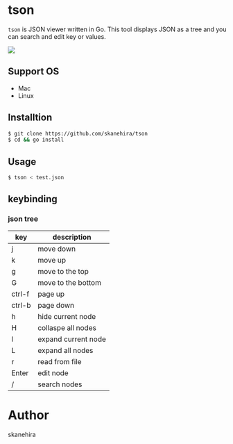 # tson
`tson` is JSON viewer written in Go.
This tool displays JSON as a tree and you can search and edit key or values.

![](https://i.imgur.com/tBGLEsT.gif)

## Support OS
- Mac
- Linux

## Installtion
```sh
$ git clone https://github.com/skanehira/tson
$ cd && go install
```

## Usage
```sh
$ tson < test.json
```

## keybinding
### json tree

| key    | description         |
|--------|---------------------|
| j      | move down           |
| k      | move up             |
| g      | move to the top     |
| G      | move to the bottom  |
| ctrl-f | page up             |
| ctrl-b | page down           |
| h      | hide current node   |
| H      | collaspe all nodes  |
| l      | expand current node |
| L      | expand all nodes    |
| r      | read from file      |
| Enter  | edit node           |
| /      | search nodes        |

# Author
skanehira
